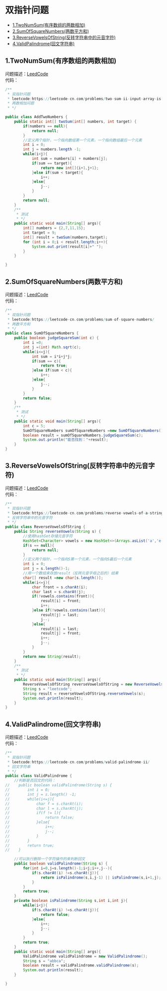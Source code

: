# 双指针问题
* [1.TwoNumSum(有序数组的两数相加)](https://github.com/Hi-world-DF/Interview-knowledge-points/blob/master/LeetCode/doublePointerProblem.md#1twonumsum%E6%9C%89%E5%BA%8F%E6%95%B0%E7%BB%84%E7%9A%84%E4%B8%A4%E6%95%B0%E7%9B%B8%E5%8A%A0)
* [2.SumOfSquareNumbers(两数平方和)](https://github.com/Hi-world-DF/Interview-knowledge-points/blob/master/LeetCode/doublePointerProblem.md#2sumofsquarenumbers%E4%B8%A4%E6%95%B0%E5%B9%B3%E6%96%B9%E5%92%8C)
* [3.ReverseVowelsOfString(反转字符串中的元音字符)](https://github.com/Hi-world-DF/Interview-knowledge-points/blob/master/LeetCode/doublePointerProblem.md#3reversevowelsofstring%E5%8F%8D%E8%BD%AC%E5%AD%97%E7%AC%A6%E4%B8%B2%E4%B8%AD%E7%9A%84%E5%85%83%E9%9F%B3%E5%AD%97%E7%AC%A6)
* [4.ValidPalindrome(回文字符串)](https://github.com/Hi-world-DF/Interview-knowledge-points/blob/master/LeetCode/doublePointerProblem.md#4validpalindrome%E5%9B%9E%E6%96%87%E5%AD%97%E7%AC%A6%E4%B8%B2)

## 1.TwoNumSum(有序数组的两数相加)
问题描述：[LeedCode](https://leetcode-cn.com/problems/two-sum-ii-input-array-is-sorted/)  
代码：
``` java
/**
 * 双指针问题
 * leetcode:https://leetcode-cn.com/problems/two-sum-ii-input-array-is-sorted/
 * 两数相加问题
 * */

public class AddTwoNumbers {
    public static int[] twoSum(int[] numbers, int target) {
        if(numbers == null){
            return null;
        }
        //定义两个指针，一个指向数组第一个元素，一个指向数组最后一个元素
        int i = 0;
        int j = numbers.length -1;
        while(i<j){
            int sum = numbers[i] + numbers[j];
            if(sum == target){
                return new int[]{i+1,j+1};
            }else if(sum < target){
                i++;
            }else{
                j--;
            }
        }
        return null;
    }
    /**
     * 测试
     * */
    public static void main(String[] args){
        int[] numbers = {2,7,11,15};
        int target = 9;
        int[] result = twoSum(numbers,target);
        for (int i = 0;i < result.length;i++){
            System.out.print(result[i]+" ");
        }
    }

}
```

## 2.SumOfSquareNumbers(两数平方和)
问题描述：[LeedCode](https://leetcode-cn.com/problems/sum-of-square-numbers/)  
代码：
``` java
/**
 * 双指针问题
 * leetcode:https://leetcode-cn.com/problems/sum-of-square-numbers/
 * 两数平方和
 * */
public class SumOfSquareNumbers {
    public boolean judgeSquareSum(int c) {
        int i =0;
        int j =(int) Math.sqrt(c);
        while(i<=j){
            int sum = i*i+j*j;
            if(sum == c){
                return true;
            }else if(sum < c){
                i++;
            }else{
                j--;
            }
        }
        return false;
    }
    /**
     * 测试
     * */
    public static void main(String[] args){
        int c = 5;
        SumOfSquareNumbers sumOfSquareNumbers =new SumOfSquareNumbers();
        boolean result = sumOfSquareNumbers.judgeSquareSum(c);
        System.out.println("能否找到："+result);
    }
}
```

## 3.ReverseVowelsOfString(反转字符串中的元音字符)
问题描述：[LeedCode](https://leetcode-cn.com/problems/reverse-vowels-of-a-string/)  
代码：
``` java
/**
 * 双指针问题
 * leetcode:https://leetcode-cn.com/problems/reverse-vowels-of-a-string/
 * 反转字符串中的元音字符
 * */
public class ReverseVowelsOfString {
    public String reverseVowels(String s) {
        //使用hashSet存储元音字符
        HashSet<Character> vowels = new HashSet<>(Arrays.asList('a','e','i','o','u','A','E','I','O','U'));
        if(s == null){
            return null;
        }
        //定义两个指针，一个指向S第一个元素，一个指向S最后一个元素
        int i = 0;
        int j = s.length()-1;
        //用一个数组来存放result（反转元音字母之后的）结果
        char[] result =new char[s.length()];
        while(i<=j){
            char front = s.charAt(i);
            char last = s.charAt(j);
            if(!vowels.contains(front)){
                result[i] = front;
                i++;
            }else if(!vowels.contains(last)){
                result[j] = last;
                j--;
            }else{
                result[i] = last;
                result[j] = front;
                i++;
                j--;
            }
        }
        return new String(result);
    }
    /**
     * 测试
     * */
    public static void main(String[] args){
        ReverseVowelsOfString reverseVowelsOfString = new ReverseVowelsOfString();
        String s = "leetcode";
        String result = reverseVowelsOfString.reverseVowels(s);
        System.out.println(result);
    }
}
```

## 4.ValidPalindrome(回文字符串)
问题描述：[LeedCode](https://leetcode-cn.com/problems/valid-palindrome-ii/)  
代码：
``` java
/**
 * 双指针问题
 * leetcode:https://leetcode-cn.com/problems/valid-palindrome-ii/
 * 回文字符串
 * */
public class ValidPalindrome {
    //判断是否回文的代码：
//    public boolean validPalindrome(String s) {
//        int i = 0;
//        int j = s.length() -1;
//        while(i<=j){
//            char f = s.charAt(i);
//            char l = s.charAt(j);
//            if(f != l){
//                return false;
//            }else{
//                i++;
//                j--;
//            }
//        }
//        return true;
//    }

    //可以执行删除一个字符操作的来判断回文
    public boolean validPalindrome(String s) {
        for(int i=0,j=s.length()-1;i<j;i++,j--){
            if(s.charAt(i) !=s.charAt(j)){
                return isPalindrome(s,i,j-1) || isPalindrome(s,i+1,j);
            }
        }
        return true;
    }
    private boolean isPalindrome(String s,int i,int j){
        while(i<j){
            if(s.charAt(i) !=s.charAt(j)){
                return false;
            }else{
                i++;
                j--;
            }
        }
        return true;
    }
    public static void main(String[] args){
        ValidPalindrome validPalindrome = new ValidPalindrome();
        String s = "abbca";
        boolean result = validPalindrome.validPalindrome(s);
        System.out.println(result);
    }

}
```
